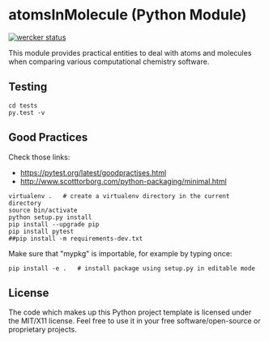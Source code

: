 # atomsInMolecule (Python Module)

[![wercker status](https://app.wercker.com/status/ea298b1bcee181efc903b099bc37ad78/m "wercker status")](https://app.wercker.com/project/bykey/ea298b1bcee181efc903b099bc37ad78)

This module provides practical entities to deal with atoms and molecules when comparing various computational chemistry software.


## Testing
```shell
cd tests
py.test -v
```

## Good Practices

Check those links:
- https://pytest.org/latest/goodpractises.html
- http://www.scotttorborg.com/python-packaging/minimal.html
```shell
virtualenv .   # create a virtualenv directory in the current directory
source bin/activate
python setup.py install
pip install --upgrade pip
pip install pytest
##pip install -m requirements-dev.txt
```

Make sure that "mypkg" is importable, for example by typing once:
```shell
pip install -e .   # install package using setup.py in editable mode
```


## License

The code which makes up this Python project template is licensed under the MIT/X11 license. Feel free to use it in your free software/open-source or proprietary projects.
